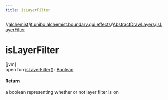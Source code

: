 ```yaml
---
title: isLayerFilter
---
```

//[alchemist](../../../index.html)/[it.unibo.alchemist.boundary.gui.effects](../index.html)/[AbstractDrawLayers](index.html)/[isLayerFilter](is-layer-filter.html)



# isLayerFilter



[jvm]\
open fun [isLayerFilter](is-layer-filter.html)(): [Boolean](https://kotlinlang.org/api/latest/jvm/stdlib/kotlin/-boolean/index.html)



#### Return



a boolean representing whether or not layer filter is on




